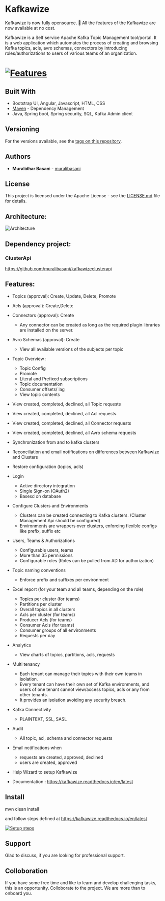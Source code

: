 # Kafkawize

Kafkawize is now fully opensource. 🥳 All the features of the Kafkawize are now available at no cost. 

Kafkawize is a Self service Apache Kafka Topic Management tool/portal. It is a web application which automates the process of creating and browsing Kafka topics, acls, avro schemas, connectors by introducing roles/authorizations to users of various teams of an organization.


[![Features](https://yt-embed.herokuapp.com/embed?v=i7nmi-lovgA)](https://www.youtube.com/watch?v=i7nmi-lovgA "Create a kafka topic")
=======

## Built With

* Bootstrap UI, Angular, Javascript, HTML, CSS 
* [Maven](https://maven.apache.org/) - Dependency Management
* Java, Spring boot, Spring security, SQL, Kafka Admin client 

## Versioning

For the versions available, see the [tags on this repository](https://github.com/muralibasani/kafkawize/tags).

## Authors

* **Muralidhar Basani** - [muralibasani](https://github.com/muralibasani)

## License

This project is licensed under the Apache License  - see the [LICENSE.md](LICENSE.md) file for details.

## Architecture:

![Architecture](https://github.com/muralibasani/kafkawize/blob/master/screenshots/arch.png)

## Dependency project:

### ClusterApi
https://github.com/muralibasani/kafkawizeclusterapi

## Features:

- Topics (approval): Create, Update, Delete, Promote
- Acls (approval):  Create,Delete
- Connectors (approval): Create
  - Any connector can be created as long as the required plugin libraries are installed on the server.  
- Avro Schemas (approval): Create
  - View all available versions of the subjects per topic
- Topic Overview :
  - Topic Config
  - Promote
  - Literal and Prefixed subscriptions
  - Topic documentation
  - Consumer offsets/ lag
  - View topic contents

- View created, completed, declined, all Topic requests
- View created, completed, declined, all Acl requests
- View created, completed, declined, all Connector requests
- View created, completed, declined, all Avro schema requests

- Synchronization from and to kafka clusters
- Reconciliation and email notifications on differences between Kafkawize and Clusters
- Restore configuration (topics, acls)

- Login 
  - Active directory integration
  - Single Sign-on (OAuth2)
  - Basesd on database
  
- Configure Clusters and Environments
  - Clusters can be created connecting to Kafka clusters. (Cluster Management Api should be configured)
  - Environments are wrappers over clusters, enforcing flexible configs like prefix, suffix etc

- Users, Teams & Authorizations
  - Configurable users, teams
  - More than 35 permissions
  - Configurable roles (Roles can be pulled from AD for authorization)

- Topic naming conventions
  - Enforce prefix and suffixes per environment

- Excel report (for your team and all teams, depending on the role)
  - Topics per cluster (for teams)
  - Partitions per cluster
  - Overall topics in all clusters
  - Acls per cluster (for teams)
  - Producer Acls  (for teams)
  - Consumer Acls  (for teams)
  - Consumer groups of all environments
  - Requests per day

- Analytics
  - View charts of topics, partitions, acls, requests

- Multi tenancy
  - Each tenant can manage their topics with their own teams in isolation.
  - Every tenant can have their own set of Kafka environments, and users
    of one tenant cannot view/access topics, acls or any from other tenants.
  - It provides an isolation avoiding any security breach.

- Kafka Connectivity
  - PLAINTEXT, SSL, SASL

- Audit
  - All topic, acl, schema and connector requests

- Email notifications when
  - requests are created, approved, declined
  - users are created, approved

- Help Wizard to setup Kafkawize

- Documentation : https://kafkawize.readthedocs.io/en/latest

## Install

mvn clean install

and follow steps defined at https://kafkawize.readthedocs.io/en/latest

[![Setup steps](https://yt-embed.herokuapp.com/embed?v=LOqjwARmbBs)](https://www.youtube.com/playlist?list=PLP9lIqI_cSE72D-VxYFEHW8T7VgS1NWmP "Kafkawize setup")

## Support

Glad to discuss, if you are looking for professional support.

## Colloboration

If you have some free time and like to learn and develop challenging tasks, this is an opportunity. Colloborate to the project. We are more than to onboard you.
